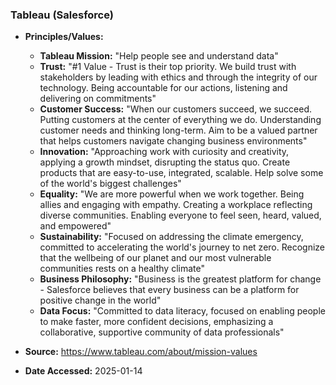 ### Tableau (Salesforce)

- **Principles/Values:**
  - **Tableau Mission:** "Help people see and understand data"
  - **Trust:** "#1 Value - Trust is their top priority. We build trust with stakeholders by leading with ethics and through the integrity of our technology. Being accountable for our actions, listening and delivering on commitments"
  - **Customer Success:** "When our customers succeed, we succeed. Putting customers at the center of everything we do. Understanding customer needs and thinking long-term. Aim to be a valued partner that helps customers navigate changing business environments"
  - **Innovation:** "Approaching work with curiosity and creativity, applying a growth mindset, disrupting the status quo. Create products that are easy-to-use, integrated, scalable. Help solve some of the world's biggest challenges"
  - **Equality:** "We are more powerful when we work together. Being allies and engaging with empathy. Creating a workplace reflecting diverse communities. Enabling everyone to feel seen, heard, valued, and empowered"
  - **Sustainability:** "Focused on addressing the climate emergency, committed to accelerating the world's journey to net zero. Recognize that the wellbeing of our planet and our most vulnerable communities rests on a healthy climate"
  - **Business Philosophy:** "Business is the greatest platform for change - Salesforce believes that every business can be a platform for positive change in the world"
  - **Data Focus:** "Committed to data literacy, focused on enabling people to make faster, more confident decisions, emphasizing a collaborative, supportive community of data professionals"

- **Source:** https://www.tableau.com/about/mission-values
- **Date Accessed:** 2025-01-14